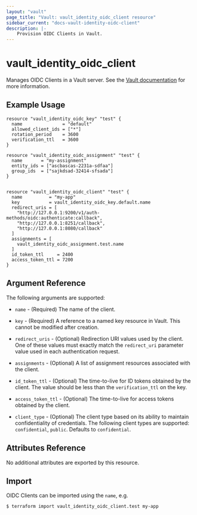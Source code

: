 ```yaml
---
layout: "vault"
page_title: "Vault: vault_identity_oidc_client resource"
sidebar_current: "docs-vault-identity-oidc-client"
description: |-
    Provision OIDC Clients in Vault.
---
```


# vault\_identity\_oidc\_client

Manages OIDC Clients in a Vault server. See the [Vault documentation](https://www.vaultproject.io/api-docs/secret/identity/oidc-provider#create-or-update-an-assignment)
for more information.

## Example Usage

```hcl
resource "vault_identity_oidc_key" "test" {
  name               = "default"
  allowed_client_ids = ["*"]
  rotation_period    = 3600
  verification_ttl   = 3600
}

resource "vault_identity_oidc_assignment" "test" {
  name       = "my-assignment"
  entity_ids = ["ascbascas-2231a-sdfaa"]
  group_ids  = ["sajkdsad-32414-sfsada"]
}


resource "vault_identity_oidc_client" "test" {
  name          = "my-app"
  key           = vault_identity_oidc_key.default.name
  redirect_uris = [
    "http://127.0.0.1:9200/v1/auth-methods/oidc:authenticate:callback",
    "http://127.0.0.1:8251/callback",
    "http://127.0.0.1:8080/callback"
  ]
  assignments = [
    vault_identity_oidc_assignment.test.name
  ]
  id_token_ttl     = 2400
  access_token_ttl = 7200
}
```

## Argument Reference

The following arguments are supported:

* `name` - (Required) The name of the client.

* `key` - (Required) A reference to a named key resource in Vault.
  This cannot be modified after creation.

* `redirect_uris` - (Optional) Redirection URI values used by the client. 
  One of these values must exactly match the `redirect_uri` parameter value
  used in each authentication request.

* `assignments` - (Optional) A list of assignment resources associated with the client.

* `id_token_ttl` - (Optional) The time-to-live for ID tokens obtained by the client. 
  The value should be less than the `verification_ttl` on the key.

* `access_token_ttl` - (Optional) The time-to-live for access tokens obtained by the client.

* `client_type` - (Optional) The client type based on its ability to maintain confidentiality of credentials.
  The following client types are supported: `confidential`, `public`. Defaults to `confidential`.

## Attributes Reference

No additional attributes are exported by this resource.

## Import

OIDC Clients can be imported using the `name`, e.g.

```
$ terraform import vault_identity_oidc_client.test my-app
```

